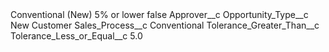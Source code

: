 <?xml version="1.0" encoding="UTF-8"?>
<CustomMetadata xmlns="http://soap.sforce.com/2006/04/metadata" xmlns:xsi="http://www.w3.org/2001/XMLSchema-instance" xmlns:xsd="http://www.w3.org/2001/XMLSchema">
    <label>Conventional (New) 5% or lower</label>
    <protected>false</protected>
    <values>
        <field>Approver__c</field>
        <value xsi:nil="true"/>
    </values>
    <values>
        <field>Opportunity_Type__c</field>
        <value xsi:type="xsd:string">New Customer</value>
    </values>
    <values>
        <field>Sales_Process__c</field>
        <value xsi:type="xsd:string">Conventional</value>
    </values>
    <values>
        <field>Tolerance_Greater_Than__c</field>
        <value xsi:nil="true"/>
    </values>
    <values>
        <field>Tolerance_Less_or_Equal__c</field>
        <value xsi:type="xsd:double">5.0</value>
    </values>
</CustomMetadata>
